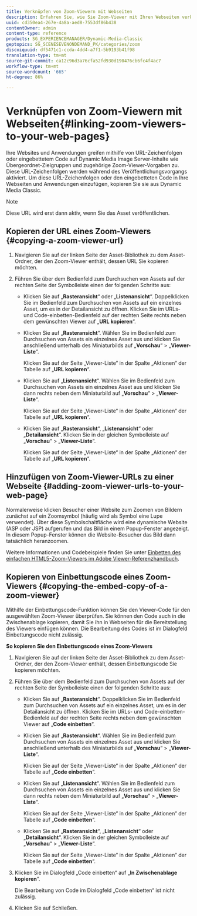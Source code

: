 ```yaml
---
title: Verknüpfen von Zoom-Viewern mit Webseiten
description: Erfahren Sie, wie Sie Zoom-Viewer mit Ihren Webseiten verknüpfen.
uuid: cd350ea4-267e-4a8a-aed8-7553df86b438
contentOwner: admin
content-type: reference
products: SG_EXPERIENCEMANAGER/Dynamic-Media-Classic
geptopics: SG_SCENESEVENONDEMAND_PK/categories/zoom
discoiquuid: df5471c1-ccda-4dd4-a7f1-5b9193b41f98
translation-type: tm+mt
source-git-commit: ca12c96d3a76cfa52fd930d190476cb6fc4f4ac7
workflow-type: tm+mt
source-wordcount: '665'
ht-degree: 86%

---
```



# Verknüpfen von Zoom-Viewern mit Webseiten{#linking-zoom-viewers-to-your-web-pages}

Ihre Websites und Anwendungen greifen mithilfe von URL-Zeichenfolgen oder eingebettetem Code auf Dynamic Media Image Server-Inhalte wie Übergeordnet-Zielgruppen und zugehörige Zoom-Viewer-Vorgaben zu. Diese URL-Zeichenfolgen werden während des Veröffentlichungsvorgangs aktiviert. Um diese URL-Zeichenfolgen oder den eingebetteten Code in Ihre Webseiten und Anwendungen einzufügen, kopieren Sie sie aus Dynamic Media Classic.

>[!NOTE]
>
>Diese URL wird erst dann aktiv, wenn Sie das Asset veröffentlichen.

## Kopieren der URL eines Zoom-Viewers  {#copying-a-zoom-viewer-url}

1. Navigieren Sie auf der linken Seite der Asset-Bibliothek zu dem Asset-Ordner, der den Zoom-Viewer enthält, dessen URL Sie kopieren möchten.
1. Führen Sie über dem Bedienfeld zum Durchsuchen von Assets auf der rechten Seite der Symbolleiste einen der folgenden Schritte aus:

   * Klicken Sie auf „**Rasteransicht**“ oder „**Listenansicht**“. Doppelklicken Sie im Bedienfeld zum Durchsuchen von Assets auf ein einzelnes Asset, um es in der Detailansicht zu öffnen. Klicken Sie im URLs- und Code-einbetten-Bedienfeld auf der rechten Seite rechts neben dem gewünschten Viewer auf „**URL kopieren**“.
   * Klicken Sie auf „**Rasteransicht**“. Wählen Sie im Bedienfeld zum Durchsuchen von Assets ein einzelnes Asset aus und klicken Sie anschließend unterhalb des Miniaturbilds auf „**Vorschau**“ > „**Viewer-Liste**“.

      Klicken Sie auf der Seite „Viewer-Liste“ in der Spalte „Aktionen“ der Tabelle auf „**URL kopieren**“.

   * Klicken Sie auf „**Listenansicht**“. Wählen Sie im Bedienfeld zum Durchsuchen von Assets ein einzelnes Asset aus und klicken Sie dann rechts neben dem Miniaturbild auf „**Vorschau**“ > „**Viewer-Liste**“.

      Klicken Sie auf der Seite „Viewer-Liste“ in der Spalte „Aktionen“ der Tabelle auf „**URL kopieren**“.

   * Klicken Sie auf „**Rasteransicht**“, „**Listenansicht**“ oder „**Detailansicht**“. Klicken Sie in der gleichen Symbolleiste auf „**Vorschau**“ > „**Viewer-Liste**“.

      Klicken Sie auf der Seite „Viewer-Liste“ in der Spalte „Aktionen“ der Tabelle auf „**URL kopieren**“.

## Hinzufügen von Zoom-Viewer-URLs zu einer Webseite  {#adding-zoom-viewer-urls-to-your-web-page}

Normalerweise klicken Besucher einer Website zum Zoomen von Bildern zunächst auf ein Zoomsymbol (häufig wird als Symbol eine Lupe verwendet). Über diese Symbolschaltfläche wird eine dynamische Website (ASP oder JSP) aufgerufen und das Bild in einem Popup-Fenster angezeigt. In diesem Popup-Fenster können die Website-Besucher das Bild dann tatsächlich heranzoomen.

Weitere Informationen und Codebeispiele finden Sie unter [Einbetten des einfachen HTML5-Zoom-Viewers im Adobe Viewer-Referenzhandbuch](https://docs.adobe.com/content/help/en/dynamic-media-developer-resources/library/viewers-aem-assets-dmc/basic-zoom/c-html5-20-basic-zoom-viewer-about.html).

## Kopieren von Einbettungscode eines Zoom-Viewers {#copying-the-embed-copy-of-a-zoom-viewer}

Mithilfe der Einbettungscode-Funktion können Sie den Viewer-Code für den ausgewählten Zoom-Viewer überprüfen. Sie können den Code auch in die Zwischenablage kopieren, damit Sie ihn in Webseiten für die Bereitstellung des Viewers einfügen können. Die Bearbeitung des Codes ist im Dialogfeld Einbettungscode nicht zulässig.

**So kopieren Sie den Einbettungscode eines Zoom-Viewers**

1. Navigieren Sie auf der linken Seite der Asset-Bibliothek zu dem Asset-Ordner, der den Zoom-Viewer enthält, dessen Einbettungscode Sie kopieren möchten.
1. Führen Sie über dem Bedienfeld zum Durchsuchen von Assets auf der rechten Seite der Symbolleiste einen der folgenden Schritte aus:

   * Klicken Sie auf „**Rasteransicht**“. Doppelklicken Sie im Bedienfeld zum Durchsuchen von Assets auf ein einzelnes Asset, um es in der Detailansicht zu öffnen. Klicken Sie im URLs- und Code-einbetten-Bedienfeld auf der rechten Seite rechts neben dem gewünschten Viewer auf „**Code einbetten**“.
   * Klicken Sie auf „**Rasteransicht**“. Wählen Sie im Bedienfeld zum Durchsuchen von Assets ein einzelnes Asset aus und klicken Sie anschließend unterhalb des Miniaturbilds auf „**Vorschau**“ > „**Viewer-Liste**“.

      Klicken Sie auf der Seite „Viewer-Liste“ in der Spalte „Aktionen“ der Tabelle auf „**Code einbetten**“.

   * Klicken Sie auf „**Listenansicht**“. Wählen Sie im Bedienfeld zum Durchsuchen von Assets ein einzelnes Asset aus und klicken Sie dann rechts neben dem Miniaturbild auf „**Vorschau**“ > „**Viewer-Liste**“.

      Klicken Sie auf der Seite „Viewer-Liste“ in der Spalte „Aktionen“ der Tabelle auf „**Code einbetten**“.

   * Klicken Sie auf „**Rasteransicht**“, „**Listenansicht**“ oder „**Detailansicht**“. Klicken Sie in der gleichen Symbolleiste auf „**Vorschau**“ > „**Viewer-Liste**“.

      Klicken Sie auf der Seite „Viewer-Liste“ in der Spalte „Aktionen“ der Tabelle auf „**Code einbetten**“.

1. Klicken Sie im Dialogfeld „Code einbetten“ auf „**In Zwischenablage kopieren**“.

   Die Bearbeitung von Code im Dialogfeld „Code einbetten“ ist nicht zulässig.

1. Klicken Sie auf Schließen.

